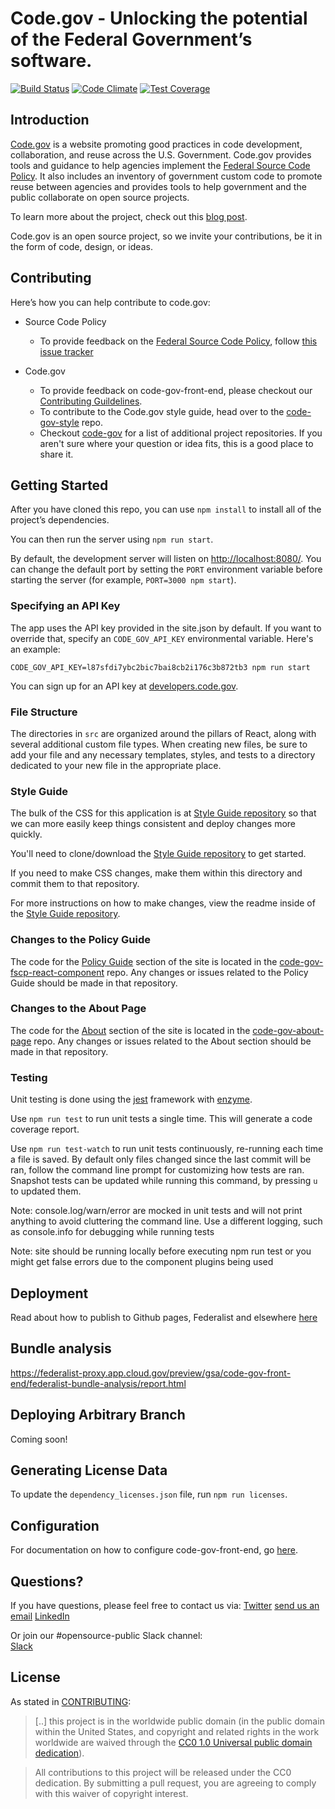 
# Code.gov - Unlocking the potential of the Federal Government’s software.

[![Build Status](https://circleci.com/gh/GSA/code-gov-front-end.svg?style=svg)](https://circleci.com/gh/GSA/code-gov-front-end)
[![Code Climate](https://api.codeclimate.com/v1/badges/4675ef3ed03728b81e66/maintainability)](https://codeclimate.com/github/GSA/code-gov-front-end/maintainability)
[![Test Coverage](https://api.codeclimate.com/v1/badges/4675ef3ed03728b81e66/test_coverage)](https://codeclimate.com/github/GSA/code-gov-front-end/test_coverage)

## Introduction

[Code.gov](https://code.gov) is a website promoting good practices in code development, collaboration, and reuse across the U.S.  Government. Code.gov provides tools and guidance to help agencies implement the [Federal Source Code Policy](https://sourcecode.cio.gov). It also includes an inventory of government custom code to promote reuse between agencies and provides tools to help government and the public collaborate on open source projects.

To learn more about the project, check out this [blog post](https://www.whitehouse.gov/blog/2016/08/08/peoples-code).

Code.gov is an open source project, so we invite your contributions, be it in the form of code, design, or ideas.

## Contributing

Here’s how you can help contribute to code.gov:

* Source Code Policy
  * To provide feedback on the [Federal Source Code Policy](https://sourcecode.cio.gov/), follow [this issue tracker](https://github.com/WhiteHouse/source-code-policy/issues)

* Code.gov
    * To provide feedback on code-gov-front-end, please checkout our [Contributing Guildelines](CONTRIBUTING.md).
    * To contribute to the Code.gov style guide, head over to the [code-gov-style](https://github.com/GSA/code-gov-style) repo.
    * Checkout [code-gov](https://github.com/GSA/code-gov) for a list of additional project repositories. If you aren't sure where your question or idea fits, this is a good place to share it.

## Getting Started

After you have cloned this repo, you can use `npm install` to install all of the
project’s dependencies.

You can then run the server using `npm run start`.

By default, the development server will listen on <http://localhost:8080/>. You can change the default port by setting the `PORT` environment variable before starting the server (for example, `PORT=3000 npm start`).

### Specifying an API Key
The app uses the API key provided in the site.json by default.
If you want to override that, specify an `CODE_GOV_API_KEY` environmental variable.  Here's an example:
```
CODE_GOV_API_KEY=l87sfdi7ybc2bic7bai8cb2i176c3b872tb3 npm run start
```

You can sign up for an API key at [developers.code.gov](https://developers.code.gov/key.html).

### File Structure
The directories in `src` are organized around the pillars of React, along
with several additional custom file types. When creating new files, be sure to
add your file and any necessary templates, styles, and tests to a directory
dedicated to your new file in the appropriate place.

### Style Guide

The bulk of the CSS for this application is at [Style Guide repository](https://github.com/GSA/code-gov-style) so that we can more easily keep things consistent and deploy changes more quickly.

You'll need to clone/download the [Style Guide repository](https://github.com/GSA/code-gov-style) to get started.

If you need to make CSS changes, make them within this directory and commit them to that repository.

For more instructions on how to make changes, view the readme inside of the [Style Guide repository](https://github.com/GSA/code-gov-style).

### Changes to the Policy Guide

The code for the [Policy Guide](https://code.gov/policy-guide/) section of the site is located in the [code-gov-fscp-react-component](https://github.com/GSA/code-gov-fscp-react-component) repo. Any changes or issues related to the Policy Guide should be made in that repository.

### Changes to the About Page

The code for the [About](https://code.gov/about/overview/introduction) section of the site is located in the [code-gov-about-page](https://github.com/GSA/code-gov-about-page) repo.  Any changes or issues related to the About section should be made in that repository.

### Testing

Unit testing is done using the [jest](https://github.com/facebook/jest) framework with [enzyme](https://github.com/airbnb/enzyme). 

Use `npm run test` to run unit tests a single time. This will generate a code coverage report.

Use `npm run test-watch` to run unit tests continuously, re-running each time a file is saved. By default only files changed since the last commit will be ran, follow the command line prompt for customizing how tests are ran. Snapshot tests can be updated while running this command, by pressing `u` to updated them.

Note: console.log/warn/error are mocked in unit tests and will not print anything to avoid cluttering the command line. Use a different logging, such as console.info for debugging while running tests

Note: site should be running locally before executing npm run test or you might get false errors due to the component plugins being used

## Deployment
Read about how to publish to Github pages, Federalist and elsewhere [here](DEPLOYMENT.md)

## Bundle analysis
https://federalist-proxy.app.cloud.gov/preview/gsa/code-gov-front-end/federalist-bundle-analysis/report.html


## Deploying Arbitrary Branch
Coming soon!


## Generating License Data
To update the `dependency_licenses.json` file, run `npm run licenses`.

## Configuration
For documentation on how to configure code-gov-front-end, go [here](CONFIGURATION.md).

## Questions?

If you have questions, please feel free to contact us via: 
[Twitter](@CodeDotGov) 
[send us an email](mailto:code@gsa.gov) 
[LinkedIn](code-gov)  

Or join our #opensource-public Slack channel:  
[Slack](https://chat.18f.gov/)

## License

As stated in [CONTRIBUTING](CONTRIBUTING.md):

> [..] this project is in the worldwide public domain (in the public domain within the United States, and copyright and related rights in the work worldwide are waived through the [CC0 1.0 Universal public domain dedication](https://creativecommons.org/publicdomain/zero/1.0/)).

> All contributions to this project will be released under the CC0
dedication. By submitting a pull request, you are agreeing to comply
with this waiver of copyright interest.
